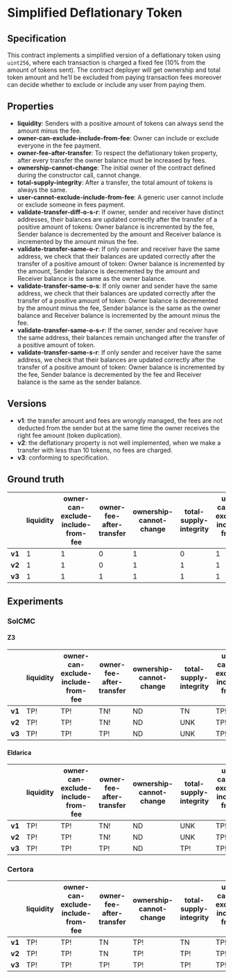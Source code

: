 # Simplified Deflationary Token

## Specification
This contract implements a simplified version of a deflationary token using `uint256`, where each transaction is charged a fixed fee (10% from the amount of tokens sent).
The contract deployer will get ownership and total token amount and he’ll be excluded from paying transaction fees moreover can decide whether to exclude or include any user from paying them.

## Properties
- **liquidity**: Senders with a positive amount of tokens can always send the amount minus the fee.
- **owner-can-exclude-include-from-fee**: Owner can include or exclude everyone in the fee payment.
- **owner-fee-after-transfer**: To respect the deflationary token property, after every transfer the owner balance must be increased by fees.
- **ownership-cannot-change**: The initial owner of the contract defined during the constructor call, cannot change.
- **total-supply-integrity**: After a transfer, the total amount of tokens is always the same.
- **user-cannot-exclude-include-from-fee**: A generic user cannot include or exclude someone in fees payment.
- **validate-transfer-diff-o-s-r**: If owner, sender and receiver have distinct addresses, their balances are updated correctly after the transfer of a positive amount of tokens: Owner balance is incremented by the fee, Sender balance is decremented by the amount and Receiver balance is incremented by the amount minus the fee.
- **validate-transfer-same-o-r**: If only owner and receiver have the same address, we check that their balances are updated correctly after the transfer of a positive amount of token: Owner balance is incremented by the amount, Sender balance is decremented by the amount and Receiver balance is the same as the owner balance.
- **validate-transfer-same-o-s**: If only owner and sender have the same address, we check that their balances are updated correctly after the transfer of a positive amount of token: Owner balance is decremented by the amount minus the fee, Sender balance is the same as the owner balance and Receiver balance is incremented by the amount minus the fee.
- **validate-transfer-same-o-s-r**: If the owner, sender and receiver have the same address, their balances remain unchanged after the transfer of a positive amount of token.
- **validate-transfer-same-s-r**: If only sender and receiver have the same address, we check that their balances are updated correctly after the transfer of a positive amount of token: Owner balance is incremented by the fee, Sender balance is decremented by the fee and Receiver balance is the same as the sender balance.

## Versions
- **v1**: the transfer amount and fees are wrongly managed, the fees are not deducted from the sender but at the same time the owner receives the right fee amount (token duplication).
- **v2**: the deflationary property is not well implemented, when we make a transfer with less than 10 tokens, no fees are charged.
- **v3**: conforming to specification.

## Ground truth
|        | liquidity                            | owner-can-exclude-include-from-fee   | owner-fee-after-transfer             | ownership-cannot-change              | total-supply-integrity               | user-cannot-exclude-include-from-fee | validate-transfer-diff-o-s-r         | validate-transfer-same-o-r           | validate-transfer-same-o-s           | validate-transfer-same-o-s-r         | validate-transfer-same-s-r           |
|--------|--------------------------------------|--------------------------------------|--------------------------------------|--------------------------------------|--------------------------------------|--------------------------------------|--------------------------------------|--------------------------------------|--------------------------------------|--------------------------------------|--------------------------------------|
| **v1** | 1                                    | 1                                    | 0                                    | 1                                    | 0                                    | 1                                    | 0                                    | 0                                    | 0                                    | 0                                    | 0                                    |
| **v2** | 1                                    | 1                                    | 0                                    | 1                                    | 1                                    | 1                                    | 1                                    | 1                                    | 1                                    | 1                                    | 1                                    |
| **v3** | 1                                    | 1                                    | 1                                    | 1                                    | 1                                    | 1                                    | 1                                    | 1                                    | 1                                    | 1                                    | 1                                    |
 

## Experiments
### SolCMC
#### Z3
|        | liquidity                            | owner-can-exclude-include-from-fee   | owner-fee-after-transfer             | ownership-cannot-change              | total-supply-integrity               | user-cannot-exclude-include-from-fee | validate-transfer-diff-o-s-r         | validate-transfer-same-o-r           | validate-transfer-same-o-s           | validate-transfer-same-o-s-r         | validate-transfer-same-s-r           |
|--------|--------------------------------------|--------------------------------------|--------------------------------------|--------------------------------------|--------------------------------------|--------------------------------------|--------------------------------------|--------------------------------------|--------------------------------------|--------------------------------------|--------------------------------------|
| **v1** | TP!                                  | TP!                                  | TN!                                  | ND                                   | TN                                   | TP!                                  | UNK                                  | UNK                                  | UNK                                  | UNK                                  | UNK                                  |
| **v2** | TP!                                  | TP!                                  | TN!                                  | ND                                   | UNK                                  | TP!                                  | UNK                                  | TP!                                  | FN                                   | TP!                                  | UNK                                  |
| **v3** | TP!                                  | TP!                                  | TP!                                  | ND                                   | UNK                                  | TP!                                  | UNK                                  | TP!                                  | UNK                                  | TP!                                  | UNK                                  |
 

#### Eldarica
|        | liquidity                            | owner-can-exclude-include-from-fee   | owner-fee-after-transfer             | ownership-cannot-change              | total-supply-integrity               | user-cannot-exclude-include-from-fee | validate-transfer-diff-o-s-r         | validate-transfer-same-o-r           | validate-transfer-same-o-s           | validate-transfer-same-o-s-r         | validate-transfer-same-s-r           |
|--------|--------------------------------------|--------------------------------------|--------------------------------------|--------------------------------------|--------------------------------------|--------------------------------------|--------------------------------------|--------------------------------------|--------------------------------------|--------------------------------------|--------------------------------------|
| **v1** | TP!                                  | TP!                                  | TN!                                  | ND                                   | UNK                                  | TP!                                  | TN                                   | TN                                   | UNK                                  | UNK                                  | TN                                   |
| **v2** | TP!                                  | TP!                                  | TN!                                  | ND                                   | UNK                                  | TP!                                  | TP!                                  | TP!                                  | TP!                                  | TP!                                  | TP!                                  |
| **v3** | TP!                                  | TP!                                  | TP!                                  | ND                                   | TP!                                  | TP!                                  | TP!                                  | TP!                                  | TP!                                  | TP!                                  | TP!                                  |
 


### Certora
|        | liquidity                            | owner-can-exclude-include-from-fee   | owner-fee-after-transfer             | ownership-cannot-change              | total-supply-integrity               | user-cannot-exclude-include-from-fee | validate-transfer-diff-o-s-r         | validate-transfer-same-o-r           | validate-transfer-same-o-s           | validate-transfer-same-o-s-r         | validate-transfer-same-s-r           |
|--------|--------------------------------------|--------------------------------------|--------------------------------------|--------------------------------------|--------------------------------------|--------------------------------------|--------------------------------------|--------------------------------------|--------------------------------------|--------------------------------------|--------------------------------------|
| **v1** | TP!                                  | TP!                                  | TN                                   | TP!                                  | TN                                   | TP!                                  | TN                                   | TN                                   | TN                                   | TN                                   | TN                                   |
| **v2** | TP!                                  | TP!                                  | TN                                   | TP!                                  | TP!                                  | TP!                                  | TP!                                  | TP!                                  | TP!                                  | TP!                                  | TP!                                  |
| **v3** | TP!                                  | TP!                                  | TP!                                  | TP!                                  | TP!                                  | TP!                                  | TP!                                  | TP!                                  | TP!                                  | TP!                                  | TP!                                  |
 

